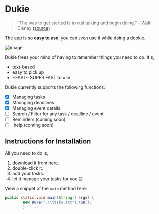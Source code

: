 # Dukie
> “The way to get started is to quit talking and begin doing.”  – Walt Disney [(source)](https://blog.hubspot.com/sales/famous-quotes)
 
The app is so **easy to use**, you can even use it while doing a dookie. 


![image](https://media.istockphoto.com/id/1257001864/vector/a-cartoon-illustration-of-a-brown-poo-dookie-or-turd.jpg?s=612x612&w=0&k=20&c=MOpwoydkJGmRuy7FkW1-V0fjX9wCP41MdXUpYycYBtQ=)
 
Dukie frees your mind of having to remember things you need to do. It's,
 
* text-based
* easy to pick up
* ~FAST~ SUPER FAST to use
 
Dukie currently supports the following functions:
 
* [x]  Managing tasks
* [x]  Managing deadlines
* [x]  Managing event details
* [ ]  Search / Filter for any task / deadline / event
* [ ]  Reminders (coming soon)
* [ ]  !help (coming soon)

## Instructions for Installation

All you need to do is,

1. download it from [here](https://github.com/securespider/ip.git).
2. double-click it.
3. add your tasks.
4. let it manage your tasks for you 😉


View a snippet of the `main` method here:
```java
public static void main(String[] args) {
        new Duke(".\\tasks.txt").run();
        }
```

